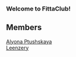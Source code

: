 ### Welcome to FittaClub!
## Members
[Alyona Ptushskaya](github.com/ptushskaya)   
[Leenzery](github.com/leenzerdev)
